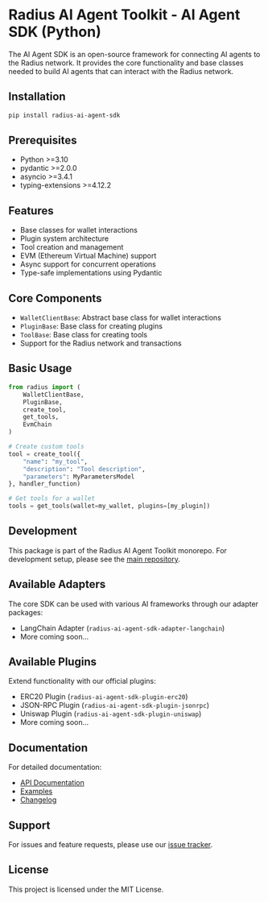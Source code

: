 # Radius AI Agent Toolkit - AI Agent SDK (Python)

The AI Agent SDK is an open-source framework for connecting AI agents to the Radius network. It provides the core functionality and base classes needed to build AI agents that can interact with the Radius network.

## Installation

```bash
pip install radius-ai-agent-sdk
```

## Prerequisites

- Python >=3.10
- pydantic >=2.0.0
- asyncio >=3.4.1
- typing-extensions >=4.12.2

## Features

- Base classes for wallet interactions
- Plugin system architecture
- Tool creation and management
- EVM (Ethereum Virtual Machine) support
- Async support for concurrent operations
- Type-safe implementations using Pydantic

## Core Components

- `WalletClientBase`: Abstract base class for wallet interactions
- `PluginBase`: Base class for creating plugins
- `ToolBase`: Base class for creating tools
- Support for the Radius network and transactions

## Basic Usage

```python
from radius import (
    WalletClientBase,
    PluginBase,
    create_tool,
    get_tools,
    EvmChain
)

# Create custom tools
tool = create_tool({
    "name": "my_tool",
    "description": "Tool description",
    "parameters": MyParametersModel
}, handler_function)

# Get tools for a wallet
tools = get_tools(wallet=my_wallet, plugins=[my_plugin])
```

## Development

This package is part of the Radius AI Agent Toolkit monorepo. For development setup, please see the [main repository](https://github.com/radiustechsystems/ai-agent-toolkit).

## Available Adapters

The core SDK can be used with various AI frameworks through our adapter packages:

- LangChain Adapter (`radius-ai-agent-sdk-adapter-langchain`)
- More coming soon...

## Available Plugins

Extend functionality with our official plugins:

- ERC20 Plugin (`radius-ai-agent-sdk-plugin-erc20`)
- JSON-RPC Plugin (`radius-ai-agent-sdk-plugin-jsonrpc`)
- Uniswap Plugin (`radius-ai-agent-sdk-plugin-uniswap`)
- More coming soon...

## Documentation

For detailed documentation:
- [API Documentation](https://github.com/radiustechsystems/ai-agent-toolkit/blob/main/python/src/radius_ai_agent_sdk/README.md)
- [Examples](https://github.com/radiustechsystems/ai-agent-toolkit/tree/main/python/examples)
- [Changelog](https://github.com/radiustechsystems/ai-agent-toolkit/blob/main/python/CHANGELOG.md)

## Support

For issues and feature requests, please use our [issue tracker](https://github.com/radiustechsystems/ai-agent-toolkit/issues).

## License

This project is licensed under the MIT License.
